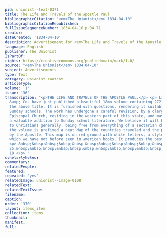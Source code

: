 ```yaml
---
pid: unionist--text-0371
title: The Life and Travels of the Apostle Paul
bibliographicCitation: "<em>The Unionist</em> 1834-04-10"
bibliographicCitationRepublished: 
fullIssueSequenceNumber: 1834-04-10 p.04.71
creator: 
dateCreated: '1834-04-10'
description: Advertisement for <em>The Life and Travels of the Apostle Paul</em>
language: English
publisher: The Unionist
IsPartOf: 
rights: https://creativecommons.org/publicdomain/mark/1.0/
source: "<em>The Unionist</em> 1834-04-10"
subject: Advertisements
type: Text
category: Unionist content
articleType: 
volume: '1'
issue: '36'
transcription: "<p>THE LIFE AND TRAVELS OF THE APOSTLE PAUL.</p> <p> LILLY, Wait,
  &amp; Co. have just published a beautiful 18mo volume containing 272 pages, with
  the above title. It is furnished with questions, rendering it suitable for use in
  Sunday schools. The work has undergone a careful revision, by a clergyman of the
  Episcopal Church, residing in the western part of this state, and may be considered
  a valuable addition to Sunday school literature. We believe it will be acceptable
  to Christians generally, being free from everything of a sectarian character. To
  the volume is prefixed a neat Map of the countries traveled and the places visited
  by the Apostle. This map is on red ground with white letters, a style of engraving
  which we have not before seen in American books. It produces the best effect. </p>
  <p> &nbsp;&nbsp;&nbsp;&nbsp;&nbsp;&nbsp;&nbsp;&nbsp;&nbsp;&nbsp;&nbsp; Boston, Nov,
  25.&nbsp;&nbsp;&nbsp;&nbsp;&nbsp;&nbsp;&nbsp;&nbsp;&nbsp;&nbsp;&nbsp;&nbsp;&nbsp;&nbsp;&nbsp;&nbsp;&nbsp;&nbsp;&nbsp;&nbsp;&nbsp;&nbsp;&nbsp;&nbsp;&nbsp;&nbsp;&nbsp;&nbsp;&nbsp;&nbsp;&nbsp;&nbsp;&nbsp;&nbsp;&nbsp;&nbsp;&nbsp;&nbsp;&nbsp;&nbsp;&nbsp;&nbsp;&nbsp;&nbsp;&nbsp;&nbsp;&nbsp;&nbsp;&nbsp;&nbsp;&nbsp;&nbsp;&nbsp;&nbsp;&nbsp;&nbsp;
  18 </p> "
scholarlyNotes: 
commentary: 
relatedPeople: 
featured: 
repeated: 'yes'
relatedImage: unionist--image-0108
relatedText: 
relatedTextIssue: 
filename: 
caption: 
order: '370'
layout: items_item
collection: items
thumbnail: 
manifest: 
full: 
---
```

